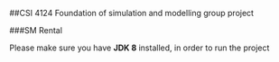 ##CSI 4124 Foundation of simulation and modelling group project

###SM Rental

Please make sure you have **JDK 8** installed, in order to run the project